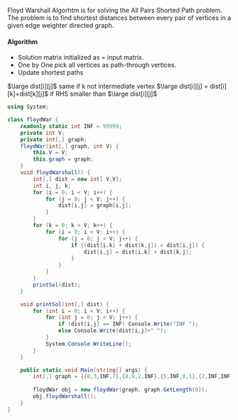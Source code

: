 Floyd Warshall Algorhtm is for solving the All Pairs Shorted Path problem. The problem is to find shortest distances between every pair of vertices in a given edge weighter directed graph.

#### Algorithm
* Solution matrix initialized as = input matrix.
* One by One pick all vertices as path-through vertices.
* Update shortest paths

$\large dist[i][j]$ same if k not intermediate vertex
$\large dist[i][j] = dist[i][k]+dist[k][j]$ if RHS smaller than $\large dist[i][j]$

```cs
using System;

class floydWar {
    readonly static int INF = 99999;
    private int V;
    private int[,] graph;
    floydWar(int[,] graph, int V) {
        this.V = V;
        this.graph = graph;
    }
    void floydWarshall() {
        int[,] dist = new int[ V,V];
        int i, j, k;
        for (i = 0; i < V; i++) {
            for (j = 0; j < V; j++) {
                dist[i,j] = graph[i,j];
            }
        }
        for (k = 0; k < V; k++) {
            for (i = 0; i < V; i++) {
                for (j = 0; j < V; j++) {
                    if ((dist[i,k] + dist[k,j]) < dist[i,j]) {
                        dist[i,j] = dist[i,k] + dist[k,j];
                    }
                }
            }
        }
        printSol(dist);
    }

    void printSol(int[,] dist) {
        for (int i = 0; i < V; i++) {
            for (int j = 0; j < V; j++) {
                if (dist[i,j] == INF) Console.Write("INF ");
                else Console.Write(dist[i,j]+" ");
            }
            System.Console.WriteLine();
        }
    }

    public static void Main(string[] args) {
        int[,] graph = {{0,3,INF,7},{8,0,2,INF},{5,INF,0,1},{2,INF,INF,0}};
                        
        floydWar obj = new floydWar(graph, graph.GetLength(0));
        obj.floydWarshall();
    }
}
```
